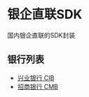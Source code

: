 # 银企直联SDK
国内银企直联的SDK封装

## 银行列表
* [兴业银行 CIB](https://github.com/fdstar/BankEnterpriseDirectAttach/tree/master/src/BEDA.CIB)
* [招商银行 CMB](https://github.com/fdstar/BankEnterpriseDirectAttach/tree/master/src/BEDA.CMB)

